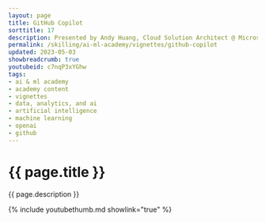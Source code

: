 ```yaml
---
layout: page
title: GitHub Copilot
sorttitle: 17
description: Presented by Andy Huang, Cloud Solution Architect @ Microsoft. GitHub Copilot is an AI-powered tool that revolutionizes the way developers code. It uses GPT-based AI capabilities to understand natural language and generate code suggestions in real-time. This 12-minute video provides an overview of GitHub Copilot's capabilities, including how it can be used to accelerate your development workflow and enable more individuals to create innovative solutions with ease. By the end of this video you will have learned the capabilities of GitHub Copilot, as well as some insights to different ways you can harness the power of Copilot.
permalink: /skilling/ai-ml-academy/vignettes/github-copilot
updated: 2023-05-03
showbreadcrumb: true
youtubeid: c7nqP3xYGhw
tags: 
- ai & ml academy
- academy content
- vignettes
- data, analytics, and ai
- artificial intelligence
- machine learning
- openai
- github
---
```


# {{ page.title }}

{{ page.description }}

{% include youtubethumb.md showlink="true" %}